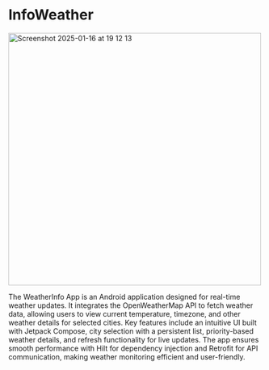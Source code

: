 # InfoWeather

<img width="500" height="500" alt="Screenshot 2025-01-16 at 19 12 13" src="https://github.com/user-attachments/assets/a28b812f-01e7-4496-ad93-5a5571346f61" />


The WeatherInfo App is an Android application designed for real-time weather updates. It integrates the OpenWeatherMap API to fetch weather data, allowing users to view current temperature, timezone, and other weather details for selected cities. Key features include an intuitive UI built with Jetpack Compose, city selection with a persistent list, priority-based weather details, and refresh functionality for live updates. The app ensures smooth performance with Hilt for dependency injection and Retrofit for API communication, making weather monitoring efficient and user-friendly.


